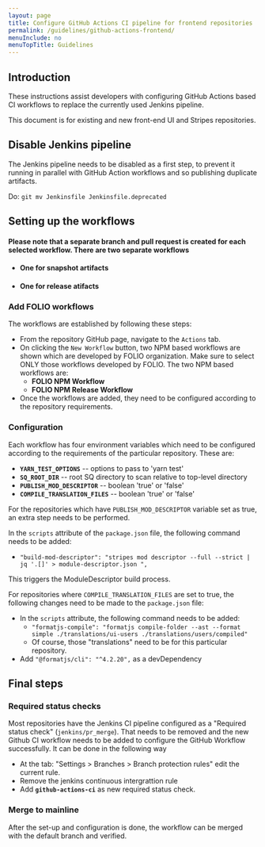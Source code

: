 ```yaml
---
layout: page
title: Configure GitHub Actions CI pipeline for frontend repositories
permalink: /guidelines/github-actions-frontend/
menuInclude: no
menuTopTitle: Guidelines
---
```


## Introduction

These instructions assist developers with configuring GitHub Actions based CI workflows to replace the currently used Jenkins pipeline.

This document is for existing and new front-end UI and Stripes repositories.

## Disable Jenkins pipeline

The Jenkins pipeline needs to be disabled as a first step, to prevent it running in parallel with GitHub Action workflows and so publishing duplicate artifacts.

Do: `git mv Jenkinsfile Jenkinsfile.deprecated`


## Setting up the workflows

#### Please note that a separate branch and pull request is created for each selected workflow. There are two separate workflows
- #### One for snapshot artifacts
- #### One for release atifacts

### Add FOLIO workflows

The workflows are established by following these steps:
- From the repository GitHub page, navigate to the `Actions` tab.
- On clicking the `New Workflow` button, two NPM based workflows are shown which are developed by FOLIO organization. Make sure to select ONLY those workflows developed by FOLIO. The two NPM based workflows are:
    - **FOLIO NPM Workflow**
    - **FOLIO NPM Release Workflow**
- Once the workflows are added, they need to be configured according to the repository requirements.

### Configuration

Each workflow has four environment variables which need to be configured according to the requirements of the particular repository. These are:
- **`YARN_TEST_OPTIONS`** -- options to pass to 'yarn test'
- **`SQ_ROOT_DIR`** -- root SQ directory to scan relative to top-level directory
- **`PUBLISH_MOD_DESCRIPTOR`** -- boolean 'true' or 'false'
- **`COMPILE_TRANSLATION_FILES`** -- boolean 'true' or 'false'

For the repositories which have `PUBLISH_MOD_DESCRIPTOR` variable set as true, an extra step needs to be performed.

In the `scripts` attribute of the `package.json` file, the following command needs to be added:
- `"build-mod-descriptor": "stripes mod descriptor --full --strict | jq '.[]' > module-descriptor.json ",`

This triggers the ModuleDescriptor build process.

For repositories where `COMPILE_TRANSLATION_FILES` are set to true, the following changes need to be made to the `package.json` file:
- In the `scripts` attribute, the following command needs to be added:
    - `"formatjs-compile": "formatjs compile-folder --ast --format simple ./translations/ui-users ./translations/users/compiled"`
    - Of course, those "translations" need to be for this particular repository.
- Add `"@formatjs/cli": "^4.2.20",` as a devDependency



## Final steps


### Required status checks

Most repositories have the Jenkins CI pipeline configured as a "Required status check" (`jenkins/pr_merge`). That needs to be removed  and the new Github CI workflow needs to be added to configure the GitHub Workflow successfully. It can be done in the following way

- At the tab: "Settings > Branches > Branch protection rules" edit the current rule.
- Remove the jenkins continuous intergrattion rule
- Add **`github-actions-ci`** as new required status check.

### Merge to mainline

After the set-up and configuration is done, the workflow can be merged with the default branch and verified.

<div class="folio-spacer-content"></div>

